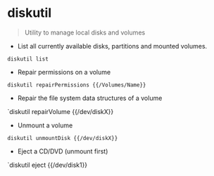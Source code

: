 # diskutil

> Utility to manage local disks and volumes

- List all currently available disks, partitions and mounted volumes.

`diskutil list`

- Repair permissions on a volume

`diskutil repairPermissions {{/Volumes/Name}}`

- Repair the file system data structures of a volume

`diskutil repairVolume {{/dev/diskX}}

- Unmount a volume

`diskutil unmountDisk {{/dev/diskX}}`

- Eject a CD/DVD (unmount first)

`diskutil eject {{/dev/disk1}}
